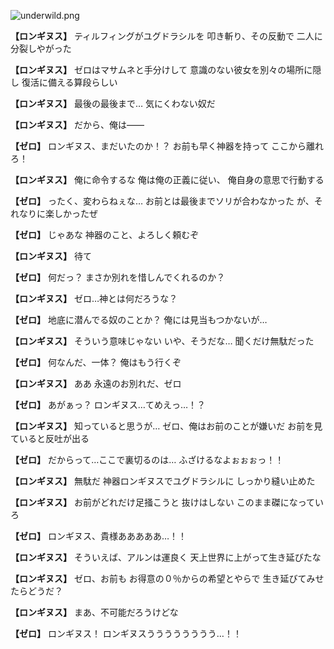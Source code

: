 
![underwild.png](../images/backgrounds/underwild.png)

**【ロンギヌス】**
ティルフィングがユグドラシルを
叩き斬り、その反動で
二人に分裂しやがった

**【ロンギヌス】**
ゼロはマサムネと手分けして
意識のない彼女を別々の場所に隠し
復活に備える算段らしい

**【ロンギヌス】**
最後の最後まで…
気にくわない奴だ

**【ロンギヌス】**
だから、俺は――

**【ゼロ】**
ロンギヌス、まだいたのか！？
お前も早く神器を持って
ここから離れろ！

**【ロンギヌス】**
俺に命令するな
俺は俺の正義に従い、
俺自身の意思で行動する

**【ゼロ】**
ったく、変わらねぇな…
お前とは最後までソリが合わなかった
が、それなりに楽しかったぜ

**【ゼロ】**
じゃあな
神器のこと、よろしく頼むぞ

**【ロンギヌス】**
待て

**【ゼロ】**
何だっ？
まさか別れを惜しんでくれるのか？

**【ロンギヌス】**
ゼロ…神とは何だろうな？

**【ゼロ】**
地底に潜んでる奴のことか？
俺には見当もつかないが…

**【ロンギヌス】**
そういう意味じゃない
いや、そうだな…
聞くだけ無駄だった

**【ゼロ】**
何なんだ、一体？
俺はもう行くぞ

**【ロンギヌス】**
ああ
永遠のお別れだ、ゼロ

**【ゼロ】**
あがぁっ？
ロンギヌス…てめえっ…！？

**【ロンギヌス】**
知っていると思うが…
ゼロ、俺はお前のことが嫌いだ
お前を見ていると反吐が出る

**【ゼロ】**
だからって…ここで裏切るのは…
ふざけるなよぉぉぉっ！！

**【ロンギヌス】**
無駄だ
神器ロンギヌスでユグドラシルに
しっかり縫い止めた

**【ロンギヌス】**
お前がどれだけ足掻こうと
抜けはしない
このまま磔になっていろ

**【ゼロ】**
ロンギヌス、貴様あああああ…！！

**【ロンギヌス】**
そういえば、アルンは運良く
天上世界に上がって生き延びたな

**【ロンギヌス】**
ゼロ、お前も
お得意の０％からの希望とやらで
生き延びてみせたらどうだ？

**【ロンギヌス】**
まあ、不可能だろうけどな

**【ゼロ】**
ロンギヌス！
ロンギヌスうううううううう…！！
